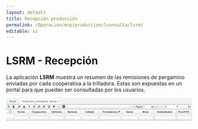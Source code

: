 ```yaml
---
layout: default
title: Recepción producción
permalink: /Operacion/mrp/produccion/lconsulta/lsrm/
editable: si
---
```


# LSRM - Recepción

La aplicación **LSRM** muestra un resumen de las remisiones de pergamino enviadas por cada cooperativa a la trilladora. Estas son expuestas en un portal para que puedan ser consultadas por los usuarios.  

![](lsrm.png)



